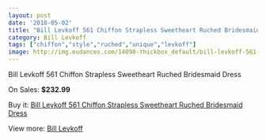 ```yaml
---
layout: post
date: '2018-05-02'
title: "Bill Levkoff 561 Chiffon Strapless Sweetheart Ruched Bridesmaid Dress"
category: Bill Levkoff
tags: ["chiffon","style","ruched","unique","levkoff"]
image: http://img.eudances.com/14098-thickbox_default/bill-levkoff-561-chiffon-strapless-sweetheart-ruched-bridesmaid-dress.jpg
---
```

Bill Levkoff 561 Chiffon Strapless Sweetheart Ruched Bridesmaid Dress

On Sales: **$232.99**
<a href="https://www.eudances.com/en/bill-levkoff/4229-bill-levkoff-561-chiffon-strapless-sweetheart-ruched-bridesmaid-dress.html"><amp-img layout="responsive" width="600" height="600" src="//img.eudances.com/14098-thickbox_default/bill-levkoff-561-chiffon-strapless-sweetheart-ruched-bridesmaid-dress.jpg" alt="Bill Levkoff 561 Chiffon Strapless Sweetheart Ruched Bridesmaid Dress 0" /></a>
<a href="https://www.eudances.com/en/bill-levkoff/4229-bill-levkoff-561-chiffon-strapless-sweetheart-ruched-bridesmaid-dress.html"><amp-img layout="responsive" width="600" height="600" src="//img.eudances.com/14099-thickbox_default/bill-levkoff-561-chiffon-strapless-sweetheart-ruched-bridesmaid-dress.jpg" alt="Bill Levkoff 561 Chiffon Strapless Sweetheart Ruched Bridesmaid Dress 1" /></a>

Buy it: [Bill Levkoff 561 Chiffon Strapless Sweetheart Ruched Bridesmaid Dress](https://www.eudances.com/en/bill-levkoff/4229-bill-levkoff-561-chiffon-strapless-sweetheart-ruched-bridesmaid-dress.html "Bill Levkoff 561 Chiffon Strapless Sweetheart Ruched Bridesmaid Dress")

View more: [Bill Levkoff](https://www.eudances.com/en/57-bill-levkoff "Bill Levkoff")